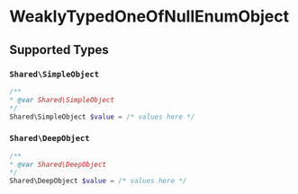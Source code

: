 # WeaklyTypedOneOfNullEnumObject


## Supported Types

### `Shared\SimpleObject`

```php
/**
* @var Shared\SimpleObject
*/
Shared\SimpleObject $value = /* values here */
```

### `Shared\DeepObject`

```php
/**
* @var Shared\DeepObject
*/
Shared\DeepObject $value = /* values here */
```

